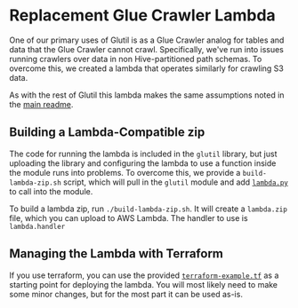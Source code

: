 # Replacement Glue Crawler Lambda

One of our primary uses of Glutil is as a Glue Crawler analog for tables and data that the Glue Crawler cannot crawl.
Specifically, we've run into issues running crawlers over data in non Hive-partitioned path schemas.
To overcome this, we created a lambda that operates similarly for crawling S3 data.

As with the rest of Glutil this lambda makes the same assumptions noted in the [main readme](../README.md#built-in-assumptions).

## Building a Lambda-Compatible zip

The code for running the lambda is included in the `glutil` library, but just uploading the library and configuring the lambda to use a function inside the module runs into problems.
To overcome this, we provide a `build-lambda-zip.sh` script, which will pull in the `glutil` module and add [`lambda.py`](./lambda.py) to call into the module.

To build a lambda zip, run `./build-lambda-zip.sh`.
It will create a `lambda.zip` file, which you can upload to AWS Lambda.
The handler to use is `lambda.handler`

## Managing the Lambda with Terraform

If you use terraform, you can use the provided [`terraform-example.tf`](./terraform-example.tf) as a starting point for deploying the lambda.
You will most likely need to make some minor changes, but for the most part it can be used as-is.
